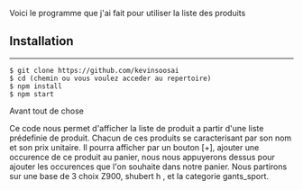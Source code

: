 Voici le programme que j'ai fait pour utiliser la liste des produits

## Installation
***
```
$ git clone https://github.com/kevinsoosai
$ cd (chemin ou vous voulez acceder au repertoire)
$ npm install
$ npm start
```
Avant tout de chose 

Ce code nous permet d'afficher la liste de produit a partir d'une liste prédefinie de produit. Chacun de ces produits se caracterisant par son nom et son prix unitaire.
Il pourra afficher par un bouton [+], ajouter une occurence de ce produit au panier, nous nous appuyerons dessus pour ajouter les occurences que l'on souhaite dans notre panier.
Nous partirons sur une base de 3 choix Z900,  shubert h ,  et la categorie gants_sport.


